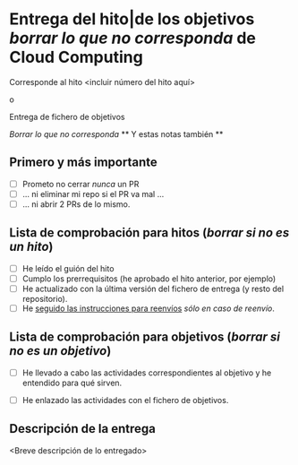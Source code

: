 # Entrega del hito|de los objetivos *borrar lo que no corresponda* de Cloud Computing

Corresponde al hito <incluir número del hito aquí>

o

Entrega de fichero de objetivos 

*Borrar lo que no corresponda*
** Y estas notas también **

## Primero y más importante

* [ ] Prometo no cerrar *nunca* un PR
* [ ] ... ni eliminar mi repo si el PR va mal ...
* [ ] ... ni abrir 2 PRs de lo mismo.

## Lista de comprobación para hitos (*borrar si no es un hito*)

* [ ] He leído el guión del hito
* [ ] Cumplo los prerrequisitos (he aprobado el hito anterior, por ejemplo)
* [ ] He actualizado con la última versión del fichero de entrega (y resto del repositorio).
* [ ] He [seguido las instrucciones para reenvíos](https://jj.github.io/CC/documentos/proyecto/Reenvios) *sólo en caso de reenvío*.

## Lista de comprobación para objetivos (*borrar si no es un objetivo*)

* [ ] He llevado a cabo las actividades correspondientes al objetivo y he entendido para qué sirven.
* [ ] He enlazado las actividades con el fichero de objetivos.


## Descripción de la entrega

<Breve descripción de lo entregado>



